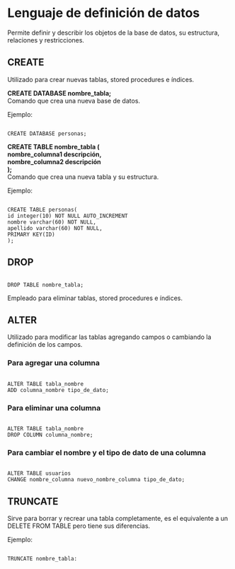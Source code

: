 # Lenguaje de definición de datos #

 Permite definir y describir los objetos de la base de datos, su estructura, relaciones y restricciones. 

## CREATE ##
Utilizado para crear nuevas tablas, stored procedures e índices.

<b>CREATE DATABASE nombre_tabla;</b><br />
Comando que crea una nueva base de datos.

Ejemplo:

<pre><code>
CREATE DATABASE personas;	
</code></pre>

<b>CREATE TABLE nombre_tabla (<br />
    nombre_columna1 descripción,<br />
    nombre_columna2 descripción<br />
);</b><br />
Comando que crea una nueva tabla y su estructura.

Ejemplo:

<pre><code>
CREATE TABLE personas(
id integer(10) NOT NULL AUTO_INCREMENT
nombre varchar(60) NOT NULL,
apellido varchar(60) NOT NULL,
PRIMARY KEY(ID)
);	
</code></pre>

## DROP ##

<pre><code>
DROP TABLE nombre_tabla;
</code></pre>

Empleado para eliminar tablas, stored procedures e índices.

## ALTER ##
Utilizado para modificar las tablas agregando campos o cambiando la definición de los campos.

### Para agregar una columna ###
<pre><code>
ALTER TABLE tabla_nombre
ADD columna_nombre tipo_de_dato;
</code></pre>

### Para eliminar una columna ###
<pre><code>
ALTER TABLE tabla_nombre
DROP COLUMN columna_nombre;
</code></pre>

### Para cambiar el nombre y el tipo de dato de una columna ###
<pre><code>
ALTER TABLE usuarios
CHANGE nombre_columna nuevo_nombre_columna tipo_de_dato;
</code></pre>

## TRUNCATE ##
Sirve para borrar y recrear una tabla completamente, es el equivalente a un DELETE FROM TABLE pero tiene sus diferencias.

Ejemplo:
<pre><code>
TRUNCATE nombre_tabla:
</code></pre>
